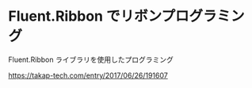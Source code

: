 # Fluent.Ribbon でリボンプログラミング

Fluent.Ribbon ライブラリを使用したプログラミング

https://takap-tech.com/entry/2017/06/26/191607

